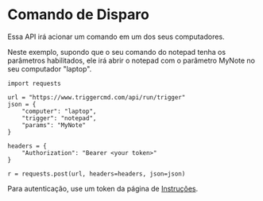# Comando de Disparo

Essa API irá acionar um comando em um dos seus computadores.

Neste exemplo, supondo que o seu comando do notepad tenha os parâmetros habilitados, ele irá abrir o notepad com o parâmetro MyNote no seu computador "laptop".

```
import requests

url = "https://www.triggercmd.com/api/run/trigger"
json = {
    "computer": "laptop",
    "trigger": "notepad",
    "params": "MyNote"
}

headers = {
    "Authorization": "Bearer <your token>"
}

r = requests.post(url, headers=headers, json=json)
```

Para autenticação, use um token da página de
[Instruções](https://www.triggercmd.com/user/computer/create).
